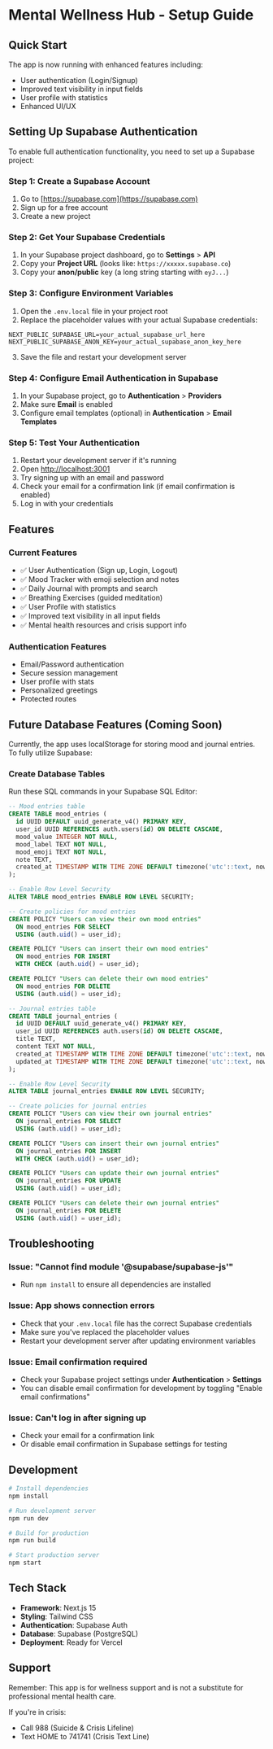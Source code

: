 # Mental Wellness Hub - Setup Guide

## Quick Start

The app is now running with enhanced features including:
- User authentication (Login/Signup)
- Improved text visibility in input fields
- User profile with statistics
- Enhanced UI/UX

## Setting Up Supabase Authentication

To enable full authentication functionality, you need to set up a Supabase project:

### Step 1: Create a Supabase Account

1. Go to [https://supabase.com](https://supabase.com)
2. Sign up for a free account
3. Create a new project

### Step 2: Get Your Supabase Credentials

1. In your Supabase project dashboard, go to **Settings** > **API**
2. Copy your **Project URL** (looks like: `https://xxxxx.supabase.co`)
3. Copy your **anon/public** key (a long string starting with `eyJ...`)

### Step 3: Configure Environment Variables

1. Open the `.env.local` file in your project root
2. Replace the placeholder values with your actual Supabase credentials:

```
NEXT_PUBLIC_SUPABASE_URL=your_actual_supabase_url_here
NEXT_PUBLIC_SUPABASE_ANON_KEY=your_actual_supabase_anon_key_here
```

3. Save the file and restart your development server

### Step 4: Configure Email Authentication in Supabase

1. In your Supabase project, go to **Authentication** > **Providers**
2. Make sure **Email** is enabled
3. Configure email templates (optional) in **Authentication** > **Email Templates**

### Step 5: Test Your Authentication

1. Restart your development server if it's running
2. Open [http://localhost:3001](http://localhost:3001)
3. Try signing up with an email and password
4. Check your email for a confirmation link (if email confirmation is enabled)
5. Log in with your credentials

## Features

### Current Features
- ✅ User Authentication (Sign up, Login, Logout)
- ✅ Mood Tracker with emoji selection and notes
- ✅ Daily Journal with prompts and search
- ✅ Breathing Exercises (guided meditation)
- ✅ User Profile with statistics
- ✅ Improved text visibility in all input fields
- ✅ Mental health resources and crisis support info

### Authentication Features
- Email/Password authentication
- Secure session management
- User profile with stats
- Personalized greetings
- Protected routes

## Future Database Features (Coming Soon)

Currently, the app uses localStorage for storing mood and journal entries. To fully utilize Supabase:

### Create Database Tables

Run these SQL commands in your Supabase SQL Editor:

```sql
-- Mood entries table
CREATE TABLE mood_entries (
  id UUID DEFAULT uuid_generate_v4() PRIMARY KEY,
  user_id UUID REFERENCES auth.users(id) ON DELETE CASCADE,
  mood_value INTEGER NOT NULL,
  mood_label TEXT NOT NULL,
  mood_emoji TEXT NOT NULL,
  note TEXT,
  created_at TIMESTAMP WITH TIME ZONE DEFAULT timezone('utc'::text, now()) NOT NULL
);

-- Enable Row Level Security
ALTER TABLE mood_entries ENABLE ROW LEVEL SECURITY;

-- Create policies for mood entries
CREATE POLICY "Users can view their own mood entries"
  ON mood_entries FOR SELECT
  USING (auth.uid() = user_id);

CREATE POLICY "Users can insert their own mood entries"
  ON mood_entries FOR INSERT
  WITH CHECK (auth.uid() = user_id);

CREATE POLICY "Users can delete their own mood entries"
  ON mood_entries FOR DELETE
  USING (auth.uid() = user_id);

-- Journal entries table
CREATE TABLE journal_entries (
  id UUID DEFAULT uuid_generate_v4() PRIMARY KEY,
  user_id UUID REFERENCES auth.users(id) ON DELETE CASCADE,
  title TEXT,
  content TEXT NOT NULL,
  created_at TIMESTAMP WITH TIME ZONE DEFAULT timezone('utc'::text, now()) NOT NULL,
  updated_at TIMESTAMP WITH TIME ZONE DEFAULT timezone('utc'::text, now()) NOT NULL
);

-- Enable Row Level Security
ALTER TABLE journal_entries ENABLE ROW LEVEL SECURITY;

-- Create policies for journal entries
CREATE POLICY "Users can view their own journal entries"
  ON journal_entries FOR SELECT
  USING (auth.uid() = user_id);

CREATE POLICY "Users can insert their own journal entries"
  ON journal_entries FOR INSERT
  WITH CHECK (auth.uid() = user_id);

CREATE POLICY "Users can update their own journal entries"
  ON journal_entries FOR UPDATE
  USING (auth.uid() = user_id);

CREATE POLICY "Users can delete their own journal entries"
  ON journal_entries FOR DELETE
  USING (auth.uid() = user_id);
```

## Troubleshooting

### Issue: "Cannot find module '@supabase/supabase-js'"
- Run `npm install` to ensure all dependencies are installed

### Issue: App shows connection errors
- Check that your `.env.local` file has the correct Supabase credentials
- Make sure you've replaced the placeholder values
- Restart your development server after updating environment variables

### Issue: Email confirmation required
- Check your Supabase project settings under **Authentication** > **Settings**
- You can disable email confirmation for development by toggling "Enable email confirmations"

### Issue: Can't log in after signing up
- Check your email for a confirmation link
- Or disable email confirmation in Supabase settings for testing

## Development

```bash
# Install dependencies
npm install

# Run development server
npm run dev

# Build for production
npm run build

# Start production server
npm start
```

## Tech Stack

- **Framework**: Next.js 15
- **Styling**: Tailwind CSS
- **Authentication**: Supabase Auth
- **Database**: Supabase (PostgreSQL)
- **Deployment**: Ready for Vercel

## Support

Remember: This app is for wellness support and is not a substitute for professional mental health care.

If you're in crisis:
- Call 988 (Suicide & Crisis Lifeline)
- Text HOME to 741741 (Crisis Text Line)
